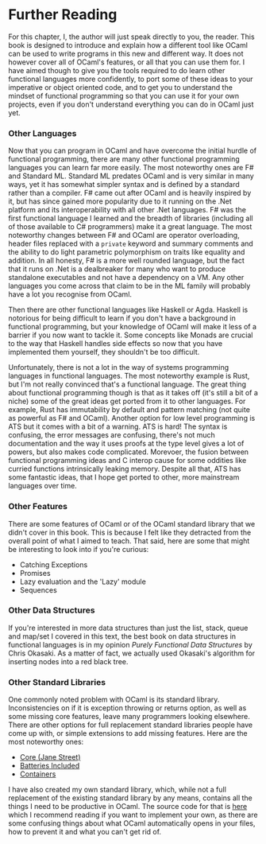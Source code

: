 # Further Reading

For this chapter, I, the author will just speak directly to you, the reader. This book is designed to introduce and explain how a different tool like OCaml can be used to write programs in this new and different way. It does not however cover all of OCaml's features, or all that you can use them for. I have aimed though to give you the tools required to do learn other functional languages more confidently, to port some of these ideas to your imperative or object oriented code, and to get you to understand the mindset of functional programming so that you can use it for your own projects, even if you don't understand everything you can do in OCaml just yet.

### Other Languages

Now that you can program in OCaml and have overcome the initial hurdle of functional programming, there are many other functional programming languages you can learn far more easily. The most noteworthy ones are F# and Standard ML. Standard ML predates OCaml and is very similar in many ways, yet it has somewhat simpler syntax and is defined by a standard rather than a compiler. F# came out after OCaml and is heavily inspired by it, but has since gained more popularity due to it running on the .Net platform and its interoperability with all other .Net languages. F# was the first functional language I learned and the breadth of libraries (including all of those available to C# programmers) make it a great language. The most noteworthy changes between F# and OCaml are operator overloading, header files replaced with a `private` keyword and summary comments and the ability to do light parametric polymorphism on traits like equality and addition. In all honesty, F# is a more well rounded language, but the fact that it runs on .Net is a dealbreaker for many  who want to produce standalone executables and not have a dependency on a VM. Any other languages you come across that claim to be in the ML family will probably have a lot you recognise from OCaml.

Then there are other functional languages like Haskell or Agda. Haskell is notorious for being difficult to learn if you don't have a background in functional programming, but your knowledge of OCaml will make it less of a barrier if you now want to tackle it. Some concepts like Monads are crucial to the way that Haskell handles side effects so now that you have implemented them yourself, they shouldn't be too difficult.

Unfortunately, there is not a lot in the way of systems programming languages in functional languages. The most noteworthy example is Rust, but I'm not really convinced that's a functional language. The great thing about functional programming though is that as it takes off (it's still a bit of a niche) some of the great ideas get ported from it to other languages. For example, Rust has immutability by default and pattern matching (not quite as powerful as F# and OCaml). Another option for low level programming is ATS but it comes with a bit of a warning. ATS is hard! The syntax is confusing, the error messages are confusing, there's not much documentation and the way it uses proofs at the type level gives a lot of powers, but also makes code complicated. Morevoer, the fusion between functional programming ideas and C interop cause for some oddities like curried functions intrinsically leaking memory. Despite all that, ATS has some fantastic ideas, that I hope get ported to other, more mainstream languages over time.

### Other Features

There are some features of OCaml or of the OCaml standard library that we didn't cover in this book. This is because I felt like they detracted from the overall point of what I aimed to teach. That said, here are some that might be interesting to look into if you're curious:

- Catching Exceptions
- Promises
- Lazy evaluation and the 'Lazy' module
- Sequences

### Other Data Structures

If you're interested in more data structures than just the list, stack, queue and map/set I covered in this text, the best book on data structures in functional languages is in my opinion *Purely Functional Data Structures* by Chris Okasaki. As a matter of fact, we actually used Okasaki's algorithm for inserting nodes into a red black tree.

### Other Standard Libraries

One commonly noted problem with OCaml is its standard library. Inconsistencies on if it is exception throwing or returns option, as well as some missing core features, leave many programmers looking elsewhere. There are other options for full replacement standard libraries people have come up with, or simple extensions to add missing features. Here are the most noteworthy ones:

- [Core (Jane Street)](https://github.com/janestreet/core)
- [Batteries Included](https://github.com/ocaml-batteries-team/batteries-included)
- [Containers](https://github.com/c-cube/ocaml-containers)

I have also created my own standard library, which, while not a full replacement of the existing standard library by any means, contains all the things I need to be productive in OCaml. The source code for that is [here](https://github.com/aaron-jack-manning/ocaml-standard-library) which I recommend reading if you want to implement your own, as there are some confusing things about what OCaml automatically opens in your files, how to prevent it and what you can't get rid of.